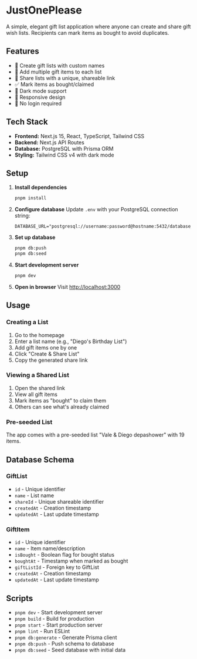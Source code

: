 # JustOnePlease

A simple, elegant gift list application where anyone can create and share gift wish lists. Recipients can mark items as bought to avoid duplicates.

## Features

- 🎁 Create gift lists with custom names
- 📝 Add multiple gift items to each list
- 🔗 Share lists with a unique, shareable link
- ✅ Mark items as bought/claimed
- 🌙 Dark mode support
- 📱 Responsive design
- 🚀 No login required

## Tech Stack

- **Frontend:** Next.js 15, React, TypeScript, Tailwind CSS
- **Backend:** Next.js API Routes
- **Database:** PostgreSQL with Prisma ORM
- **Styling:** Tailwind CSS v4 with dark mode

## Setup

1. **Install dependencies**
   ```bash
   pnpm install
   ```

2. **Configure database**
   Update `.env` with your PostgreSQL connection string:
   ```
   DATABASE_URL="postgresql://username:password@hostname:5432/database_name"
   ```

3. **Set up database**
   ```bash
   pnpm db:push
   pnpm db:seed
   ```

4. **Start development server**
   ```bash
   pnpm dev
   ```

5. **Open in browser**
   Visit [http://localhost:3000](http://localhost:3000)

## Usage

### Creating a List
1. Go to the homepage
2. Enter a list name (e.g., "Diego's Birthday List")
3. Add gift items one by one
4. Click "Create & Share List"
5. Copy the generated share link

### Viewing a Shared List
1. Open the shared link
2. View all gift items
3. Mark items as "bought" to claim them
4. Others can see what's already claimed

### Pre-seeded List
The app comes with a pre-seeded list "Vale & Diego depashower" with 19 items.

## Database Schema

### GiftList
- `id` - Unique identifier
- `name` - List name
- `shareId` - Unique shareable identifier
- `createdAt` - Creation timestamp
- `updatedAt` - Last update timestamp

### GiftItem
- `id` - Unique identifier
- `name` - Item name/description
- `isBought` - Boolean flag for bought status
- `boughtAt` - Timestamp when marked as bought
- `giftListId` - Foreign key to GiftList
- `createdAt` - Creation timestamp
- `updatedAt` - Last update timestamp

## Scripts

- `pnpm dev` - Start development server
- `pnpm build` - Build for production
- `pnpm start` - Start production server
- `pnpm lint` - Run ESLint
- `pnpm db:generate` - Generate Prisma client
- `pnpm db:push` - Push schema to database
- `pnpm db:seed` - Seed database with initial data
